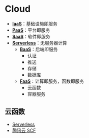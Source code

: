 # Cloud

- [**IaaS**](https://www.redhat.com/zh/topics/cloud-computing/what-is-iaas)：基础设施即服务
- [**PaaS**](https://www.redhat.com/zh/topics/cloud-computing/what-is-paas)：平台即服务
- [**SaaS**](https://www.redhat.com/zh/topics/cloud-computing/what-is-saas)：软件即服务
- [**Serverless**](https://www.cloudflare.com/zh-cn/learning/serverless/what-is-serverless/)：无服务器计算
  - [**BaaS**](https://www.cloudflare.com/zh-cn/learning/serverless/glossary/backend-as-a-service-baas/)：后端即服务
    - 认证
    - 推送
    - 存储
    - 数据库
  - [**FaaS**](https://www.redhat.com/zh/topics/cloud-native-apps/what-is-faas)：计算即服务，函数即服务
    - 云函数
    - 容器服务

## 云函数

- [Serverless](https://www.serverless.com/)
- [腾讯云 SCF](https://cloud.tencent.com/document/product/583)

